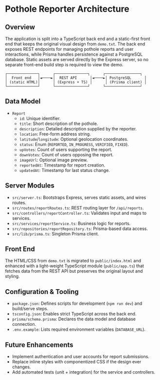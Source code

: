 # Pothole Reporter Architecture

## Overview
The application is split into a TypeScript back end and a static-first front end that keeps the original visual design from `demo.txt`. The back end exposes REST endpoints for managing pothole reports and user interactions, while Prisma handles persistence against a PostgreSQL database. Static assets are served directly by the Express server, so no separate front-end build step is required to view the demo.

```
┌──────────────┐      ┌───────────────┐      ┌────────────────┐
│  Front end   │◄────►│  REST API      │◄────►│ PostgreSQL      │
│ (static HTML)│      │ (Express + TS) │      │ (Prisma client) │
└──────────────┘      └───────────────┘      └────────────────┘
```

## Data Model
- `Report`
  - `id`: Unique identifier.
  - `title`: Short description of the pothole.
  - `description`: Detailed description supplied by the reporter.
  - `location`: Free-form address string.
  - `latitude`/`longitude`: Optional geolocation coordinates.
  - `status`: Enum (`REPORTED`, `IN_PROGRESS`, `VERIFIED`, `FIXED`).
  - `upVotes`: Count of users supporting the report.
  - `downVotes`: Count of users opposing the report.
  - `imageUrl`: Optional image preview.
  - `reportedAt`: Timestamp for report creation.
  - `updatedAt`: Timestamp for last status change.

## Server Modules
- `src/server.ts`: Bootstraps Express, serves static assets, and wires routes.
- `src/routes/reportRoutes.ts`: REST routing layer for `/api/reports`.
- `src/controllers/reportController.ts`: Validates input and maps to services.
- `src/services/reportService.ts`: Business logic for reports.
- `src/repositories/reportRepository.ts`: Prisma-based data access.
- `src/lib/prisma.ts`: Singleton Prisma client.

## Front End
The HTML/CSS from `demo.txt` is migrated to `public/index.html` and enhanced with a light-weight TypeScript module (`public/app.ts`) that fetches data from the REST API but preserves the original layout and styling.

## Configuration & Tooling
- `package.json`: Defines scripts for development (`npm run dev`) and build/serve steps.
- `tsconfig.json`: Enables strict TypeScript across the back end.
- `prisma/schema.prisma`: Declares the data model and database connection.
- `.env.example`: Lists required environment variables (`DATABASE_URL`).

## Future Enhancements
- Implement authentication and user accounts for report submissions.
- Replace inline styles with componentized CSS if the design ever changes.
- Add automated tests (unit + integration) for the service and controllers.
